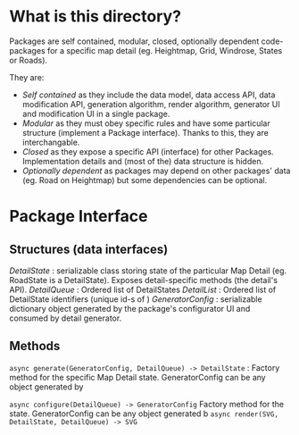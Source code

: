 # What is this directory?

Packages are self contained, modular, closed, optionally dependent code-packages
for a specific map detail (eg. Heightmap, Grid, Windrose, States or Roads).

They are:

- *Self contained* as they include the data model, data access API,
  data modification API, generation algorithm, render algorithm,
  generator UI and modification UI in a single package.
- *Modular* as they must obey specific rules and have some particular structure
  (implement a Package interface). Thanks to this, they are interchangable.
- *Closed* as they expose a specific API (interface) for other Packages.
  Implementation details and (most of the) data structure is hidden.
- *Optionally dependent* as packages may depend on other packages' data
  (eg. Road on Heightmap) but some dependencies can be optional.

# Package Interface

## Structures (data interfaces)

*DetailState*
: serializable class storing state of the particular Map Detail
  (eg. RoadState is a DetailState). Exposes detail-specific methods
  (the detail's API).
*DetailQueue*
: Ordered list of DetailStates
*DetailList*
: Ordered list of DetailState identifiers (unique id-s of )
*GeneratorConfig*
: serializable dictionary object generated by the package's configurator UI
  and consumed by detail generator.


## Methods

`async generate(GeneratorConfig, DetailQueue) -> DetailState`
: Factory method for the specific Map Detail state. GeneratorConfig can be any
  object generated by 


`async configure(DetailQueue) -> GeneratorConfig` Factory method for the state. GeneratorConfig can be any object generated b
`async render(SVG, DetailState, DetailQueue) -> SVG`
